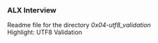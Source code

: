 ### ALX Interview
Readme file for the directory *0x04-utf8_validation*  
Highlight: UTF8 Validation
